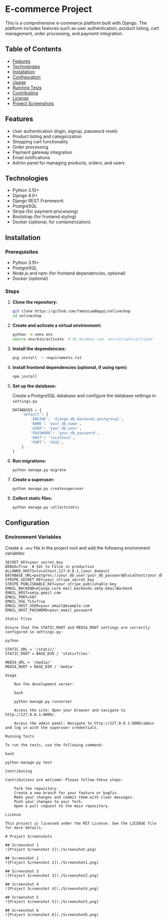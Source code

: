 # E-commerce Project

This is a comprehensive e-commerce platform built with Django. The platform includes features such as user authentication, product listing, cart management, order processing, and payment integration.

## Table of Contents

- [Features](#features)
- [Technologies](#technologies)
- [Installation](#installation)
- [Configuration](#configuration)
- [Usage](#usage)
- [Running Tests](#running-tests)
- [Contributing](#contributing)
- [License](#license)
- [Project Screenshots](#project-screenshots)

## Features

- User authentication (login, signup, password reset)
- Product listing and categorization
- Shopping cart functionality
- Order processing
- Payment gateway integration
- Email notifications
- Admin panel for managing products, orders, and users

## Technologies

- Python 3.10+
- Django 4.0+
- Django REST Framework
- PostgreSQL
- Stripe (for payment processing)
- Bootstrap (for frontend styling)
- Docker (optional, for containerization)

## Installation

### Prerequisites

- Python 3.10+
- PostgreSQL
- Node.js and npm (for frontend dependencies, optional)
- Docker (optional)

### Steps

1. **Clone the repository:**

    ```bash
    git clone https://github.com/YaminLamBappi/onlineshop
    cd onlineshop
    ```

2. **Create and activate a virtual environment:**

    ```bash
    python -m venv env
    source env/bin/activate  # On Windows use `env\Scripts\activate`
    ```

3. **Install the dependencies:**

    ```bash
    pip install -r requirements.txt
    ```

4. **Install frontend dependencies (optional, if using npm):**

    ```bash
    npm install
    ```

5. **Set up the database:**

    Create a PostgreSQL database and configure the database settings in `settings.py`.

    ```python
    DATABASES = {
        'default': {
            'ENGINE': 'django.db.backends.postgresql',
            'NAME': 'your_db_name',
            'USER': 'your_db_user',
            'PASSWORD': 'your_db_password',
            'HOST': 'localhost',
            'PORT': '5432',
        }
    }
    ```

6. **Run migrations:**

    ```bash
    python manage.py migrate
    ```

7. **Create a superuser:**

    ```bash
    python manage.py createsuperuser
    ```

8. **Collect static files:**

    ```bash
    python manage.py collectstatic
    ```

## Configuration

### Environment Variables

Create a `.env` file in the project root and add the following environment variables:

```plaintext
SECRET_KEY=your_secret_key
DEBUG=True  # Set to False in production
ALLOWED_HOSTS=localhost,127.0.0.1,[your_domain]
DATABASE_URL=postgres://your_db_user:your_db_password@localhost/your_db_name
STRIPE_SECRET_KEY=your_stripe_secret_key
STRIPE_PUBLISHABLE_KEY=your_stripe_publishable_key
EMAIL_BACKEND=django.core.mail.backends.smtp.EmailBackend
EMAIL_HOST=smtp.gmail.com
EMAIL_PORT=587
EMAIL_USE_TLS=True
EMAIL_HOST_USER=your_email@example.com
EMAIL_HOST_PASSWORD=your_email_password

Static Files

Ensure that the STATIC_ROOT and MEDIA_ROOT settings are correctly configured in settings.py:

python

STATIC_URL = '/static/'
STATIC_ROOT = BASE_DIR / 'staticfiles'

MEDIA_URL = '/media/'
MEDIA_ROOT = BASE_DIR / 'media'

Usage

    Run the development server:

    bash

    python manage.py runserver

    Access the site: Open your browser and navigate to http://127.0.0.1:8000/.

    Access the admin panel: Navigate to http://127.0.0.1:8000/admin and log in with the superuser credentials.

Running Tests

To run the tests, use the following command:

bash

python manage.py test

Contributing

Contributions are welcome! Please follow these steps:

    Fork the repository.
    Create a new branch for your feature or bugfix.
    Make your changes and commit them with clear messages.
    Push your changes to your fork.
    Open a pull request to the main repository.

License

This project is licensed under the MIT License. See the LICENSE file for more details.

# Project Screenshots

## Screenshot 1
![Project Screenshot 1](./Screenshot.png)

## Screenshot 2
![Project Screenshot 2](./Screenshot1.png)

## Screenshot 3
![Project Screenshot 3](./Screenshot2.png)

## Screenshot 4
![Project Screenshot 4](./Screenshot4.png)

## Screenshot 5
![Project Screenshot 5](./Screenshot5.png)

## Screenshot 6
![Project Screenshot 6](./Screenshot6.png)
